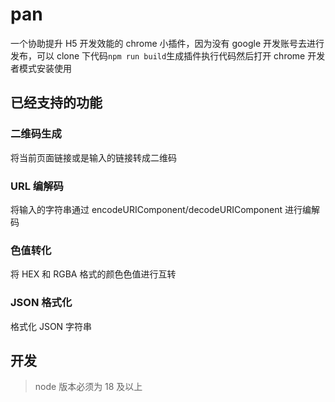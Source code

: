 # pan

一个协助提升 H5 开发效能的 chrome 小插件，因为没有 google 开发账号去进行发布，可以 clone 下代码`npm run build`生成插件执行代码然后打开 chrome 开发者模式安装使用

## 已经支持的功能

### 二维码生成

将当前页面链接或是输入的链接转成二维码

### URL 编解码

将输入的字符串通过 encodeURIComponent/decodeURIComponent 进行编解码

### 色值转化

将 HEX 和 RGBA 格式的颜色色值进行互转

### JSON 格式化

格式化 JSON 字符串

## 开发

> node 版本必须为 18 及以上
